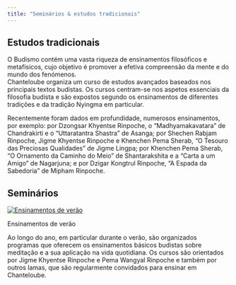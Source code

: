 ```yaml
---
title: "Seminários & estudos tradicionais"
---
```


##  Estudos tradicionais 

O Budismo contém uma vasta riqueza de ensinamentos filosóficos e metafísicos, cujo objetivo é promover a efetiva compreensão da mente e do mundo dos fenómenos.   
Chanteloube organiza um curso de estudos avançados baseados nos principais textos budistas. Os cursos centram-se nos aspetos essenciais da filosofia budista e são expostos segundo os ensinamentos de diferentes tradições e da tradição Nyingma em particular. 

Recentemente foram dados em profundidade, numerosos ensinamentos, por exemplo: por Dzongsar Khyentse Rinpoche, o “Madhyamakavatara” de Chandrakirti e o “Uttaratantra Shastra” de Asanga; por Shechen Rabjam Rinpoche, Jigme Khyentse Rinpoche e Khenchen Pema Sherab, “O Tesouro das Preciosas Qualidades” de Jigme Lingpa; por Khenchen Pema Sherab, “O Ornamento da Caminho do Meio” de Shantarakshita e a “Carta a um Amigo” de Nagarjuna; e por Dzigar Kongtrul Rinpoche, “A Espada da Sabedoria” de Mipham Rinpoche. 

##  Seminários 

[ ![Ensinamentos de verão](/images/img_enseignement_ete-150x150.jpg) ](http://www.songtsen.org/chanteloube/wp-content/uploads/sites/5/2013/11/img_enseignement_ete.jpg)

Ensinamentos de verão 

Ao longo do ano, em particular durante o verão, são organizados programas que oferecem os ensinamentos básicos budistas sobre meditação e a sua aplicação na vida quotidiana. Os cursos são orientados por Jigme Khyentse Rinpoche e Pema Wangyal Rinpoche e também por outros lamas, que são regularmente convidados para ensinar em Chanteloube. 
